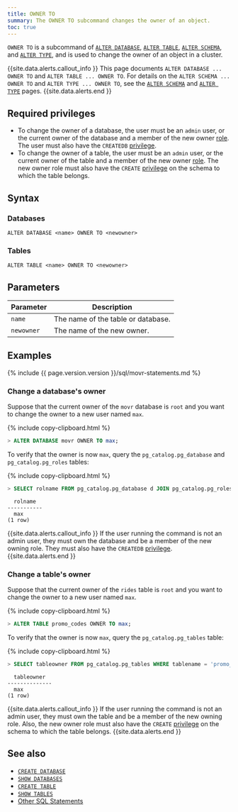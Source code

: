 ```yaml
---
title: OWNER TO
summary: The OWNER TO subcommand changes the owner of an object.
toc: true
---
```


 `OWNER TO` is a subcommand of [`ALTER DATABASE`](alter-database.html), [`ALTER TABLE`](alter-table.html), [`ALTER SCHEMA`](alter-schema.html), and [`ALTER TYPE`](alter-type.html), and is used to change the owner of an object in a cluster.

{{site.data.alerts.callout_info }}
This page documents `ALTER DATABASE ... OWNER TO` and `ALTER TABLE ... OWNER TO`. For details on the `ALTER SCHEMA ... OWNER TO` and `ALTER TYPE ... OWNER TO`, see the [`ALTER SCHEMA`](alter-schema.html) and [`ALTER TYPE`](alter-type.html) pages.
{{site.data.alerts.end }}

## Required privileges

- To change the owner of a database, the user must be an `admin` user, or the current owner of the database and a member of the new owner [role](authorization.html#roles). The user must also have the `CREATEDB` [privilege](authorization.html#assign-privileges).
- To change the owner of a table, the user must be an `admin` user, or the current owner of the table and a member of the new owner [role](authorization.html#roles). The new owner role must also have the `CREATE` [privilege](authorization.html#assign-privileges) on the schema to which the table belongs.

## Syntax

### Databases

~~~
ALTER DATABASE <name> OWNER TO <newowner>
~~~

### Tables

~~~
ALTER TABLE <name> OWNER TO <newowner>
~~~

## Parameters

Parameter | Description
----------|------------
`name` | The name of the table or database.
`newowner` | The name of the new owner.

## Examples

{% include {{ page.version.version }}/sql/movr-statements.md %}

### Change a database's owner

Suppose that the current owner of the `movr` database is `root` and you want to change the owner to a new user named `max`.

{% include copy-clipboard.html %}
~~~ sql
> ALTER DATABASE movr OWNER TO max;
~~~

To verify that the owner is now `max`, query the `pg_catalog.pg_database` and `pg_catalog.pg_roles` tables:

{% include copy-clipboard.html %}
~~~ sql
> SELECT rolname FROM pg_catalog.pg_database d JOIN pg_catalog.pg_roles r ON d.datdba = r.oid WHERE datname = 'movr';
~~~

~~~
  rolname
-----------
  max
(1 row)
~~~

{{site.data.alerts.callout_info }}
If the user running the command is not an admin user, they must own the database and be a member of the new owning role. They must also have the `CREATEDB` [privilege](authorization.html#assign-privileges).
{{site.data.alerts.end }}

### Change a table's owner

Suppose that the current owner of the `rides` table is `root` and you want to change the owner to a new user named `max`.

{% include copy-clipboard.html %}
~~~ sql
> ALTER TABLE promo_codes OWNER TO max;
~~~

To verify that the owner is now `max`, query the `pg_catalog.pg_tables` table:

{% include copy-clipboard.html %}
~~~ sql
> SELECT tableowner FROM pg_catalog.pg_tables WHERE tablename = 'promo_codes';
~~~

~~~
  tableowner
--------------
  max
(1 row)
~~~

{{site.data.alerts.callout_info }}
If the user running the command is not an admin user, they must own the table and be a member of the new owning role. Also, the new owner role must also have the `CREATE` [privilege](authorization.html#assign-privileges) on the schema to which the table belongs.
{{site.data.alerts.end }}



## See also

- [`CREATE DATABASE`](create-database.html)
- [`SHOW DATABASES`](show-databases.html)
- [`CREATE TABLE`](create-table.html)
- [`SHOW TABLES`](show-tables.html)
- [Other SQL Statements](sql-statements.html)

